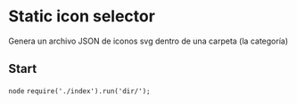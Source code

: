 # Static icon selector
Genera un archivo JSON de iconos svg dentro de una carpeta (la categoría)

## Start
`node`
`require('./index').run('dir/');`

